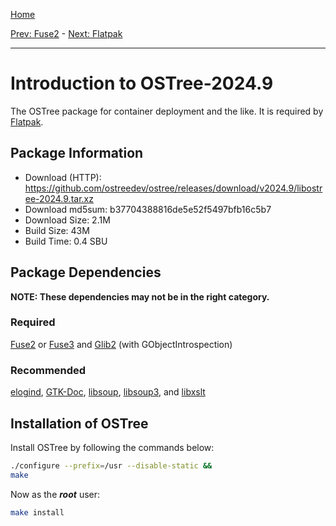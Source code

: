 [Home](../)

[Prev: Fuse2](./2-fuse2.md) - [Next: Flatpak](./3-flatpak.md)

***

# Introduction to OSTree-2024.9
The OSTree package for container deployment and the like. It is required by
[Flatpak](./3-flatpak.md).

## Package Information
- Download (HTTP): https://github.com/ostreedev/ostree/releases/download/v2024.9/libostree-2024.9.tar.xz
- Download md5sum: b37704388816de5e52f5497bfb16c5b7
- Download Size: 2.1M
- Build Size: 43M
- Build Time: 0.4 SBU

## Package Dependencies
**NOTE: These dependencies may not be in the right category.**
### Required
  [Fuse2](./1-fuse2.md) or [Fuse3](https://linuxfromscratch.org/blfs/view/svn/postlfs/fuse.html) and
  [Glib2](https://linuxfromscratch.org/blfs/view/svn/general/git.html) (with GObjectIntrospection)

### Recommended
  [elogind](https://linuxfromscratch.org/blfs/view/svn/general/elogind.html),
  [GTK-Doc](https://linuxfromscratch.org/blfs/view/svn/general/gtk-doc.html),
  [libsoup](https://linuxfromscratch.org/blfs/view/svn/basicnet/libsoup.html),
  [libsoup3](https://linuxfromscratch.org/blfs/view/svn/basicnet/libsoup3.html), and
  [libxslt](https://linuxfromscratch.org/blfs/view/svn/general/libxslt.html)

## Installation of OSTree
Install OSTree by following the commands below:
```Bash
./configure --prefix=/usr --disable-static &&
make
```

Now as the ***root*** user:
```Bash
make install
```
